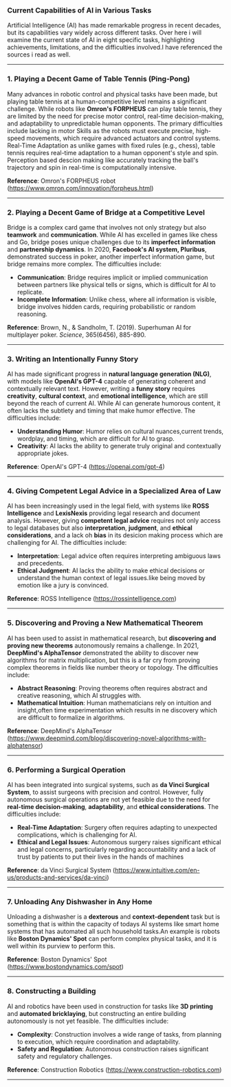 ### Current Capabilities of AI in Various Tasks

Artificial Intelligence (AI) has made remarkable progress in recent decades, but its capabilities vary widely across different tasks. Over here i will examine the current state of AI in eight specific tasks, highlighting achievements, limitations, and the difficulties involved.I have referenced the sources i read as well.

---

### **1. Playing a Decent Game of Table Tennis (Ping-Pong)**
Many advances in robotic control and physical tasks have been made, but playing table tennis at a human-competitive level remains a significant challenge. While robots like **Omron's FORPHEUS** can play table tennis, they are limited by the need for precise motor control, real-time decision-making, and adaptability to unpredictable human opponents. The primary difficulties include lacking in motor Skills as the robots must execute precise, high-speed movements, which require advanced actuators and control systems. Real-Time Adaptation as unlike games with fixed rules (e.g., chess), table tennis requires real-time adaptation to a human opponent's style and spin. Perception based descion making like accurately tracking the ball's trajectory and spin in real-time is computationally intensive.

**Reference**: Omron's FORPHEUS robot (https://www.omron.com/innovation/forpheus.html)

---

### **2. Playing a Decent Game of Bridge at a Competitive Level**
Bridge is a complex card game that involves not only strategy but also **teamwork** and **communication**. While AI has excelled in games like chess and Go, bridge poses unique challenges due to its **imperfect information** and **partnership dynamics**. In 2020, **Facebook's AI system, Pluribus**, demonstrated success in poker, another imperfect information game, but bridge remains more complex. The difficulties include:
- **Communication**: Bridge requires implicit or implied communication between partners like physical tells or signs, which is difficult for AI to replicate.
- **Incomplete Information**: Unlike chess, where all information is visible, bridge involves hidden cards, requiring probabilistic or random reasoning.

**Reference**: Brown, N., & Sandholm, T. (2019). Superhuman AI for multiplayer poker. *Science*, 365(6456), 885-890.

---

### **3. Writing an Intentionally Funny Story**
AI has made significant progress in **natural language generation (NLG)**, with models like **OpenAI's GPT-4** capable of generating coherent and contextually relevant text. However, writing a **funny story** requires **creativity**, **cultural context**, and **emotional intelligence**, which are still beyond the reach of current AI. While AI can generate humorous content, it often lacks the subtlety and timing that make humor effective. The difficulties include:
- **Understanding Humor**: Humor relies on cultural nuances,current trends, wordplay, and timing, which are difficult for AI to grasp.
- **Creativity**: AI lacks the ability to generate truly original and contextually appropriate jokes.

**Reference**: OpenAI's GPT-4 (https://openai.com/gpt-4)

---

### **4. Giving Competent Legal Advice in a Specialized Area of Law**
AI has been increasingly used in the legal field, with systems like **ROSS Intelligence** and **LexisNexis** providing legal research and document analysis. However, giving **competent legal advice** requires not only access to legal databases but also **interpretation**, **judgment**, and **ethical considerations**, and a lack oh **bias** in its desicion making process which are challenging for AI. The difficulties include:
- **Interpretation**: Legal advice often requires interpreting ambiguous laws and precedents.
- **Ethical Judgment**: AI lacks the ability to make ethical decisions or understand the human context of legal issues.like being moved by emotion like a jury is convinced.

**Reference**: ROSS Intelligence (https://rossintelligence.com)

---

### **5. Discovering and Proving a New Mathematical Theorem**
AI has been used to assist in mathematical research, but **discovering and proving new theorems** autonomously remains a challenge. In 2021, **DeepMind's AlphaTensor** demonstrated the ability to discover new algorithms for matrix multiplication, but this is a far cry from proving complex theorems in fields like number theory or topology. The difficulties include:
- **Abstract Reasoning**: Proving theorems often requires abstract and creative reasoning, which AI struggles with.
- **Mathematical Intuition**: Human mathematicians rely on intuition and insight,often time experimentation which results in ne discovery which are difficult to formalize in algorithms.

**Reference**: DeepMind's AlphaTensor (https://www.deepmind.com/blog/discovering-novel-algorithms-with-alphatensor)

---

### **6. Performing a Surgical Operation**
AI has been integrated into surgical systems, such as **da Vinci Surgical System**, to assist surgeons with precision and control. However, fully autonomous surgical operations are not yet feasible due to the need for **real-time decision-making**, **adaptability**, and **ethical considerations**. The difficulties include:
- **Real-Time Adaptation**: Surgery often requires adapting to unexpected complications, which is challenging for AI.
- **Ethical and Legal Issues**: Autonomous surgery raises significant ethical and legal concerns, particularly regarding accountability and a lack of trust by patients to put their lives in the hands of machines

**Reference**: da Vinci Surgical System (https://www.intuitive.com/en-us/products-and-services/da-vinci)

---

### **7. Unloading Any Dishwasher in Any Home**
Unloading a dishwasher is a **dexterous** and **context-dependent** task but is something that is within the capacity of todays AI systems like smart home systems that has automated all such household tasks.An example is robots like **Boston Dynamics' Spot** can perform complex physical tasks, and it is well within its purview to perform this. 

**Reference**: Boston Dynamics' Spot (https://www.bostondynamics.com/spot)

---

### **8. Constructing a Building**
AI and robotics have been used in construction for tasks like **3D printing** and **automated bricklaying**, but constructing an entire building autonomously is not yet feasible. The difficulties include:
- **Complexity**: Construction involves a wide range of tasks, from planning to execution, which require coordination and adaptability.
- **Safety and Regulation**: Autonomous construction raises significant safety and regulatory challenges.

**Reference**: Construction Robotics (https://www.construction-robotics.com)

---
